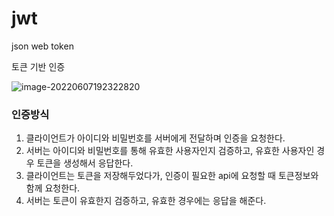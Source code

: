 # jwt

json web token

토큰 기반 인증

![image-20220607192322820](C:\Users\user\AppData\Roaming\Typora\typora-user-images\image-20220607192322820.png)

### 인증방식

1. 클라이언트가 아이디와 비밀번호를 서버에게 전달하며 인증을 요청한다.
2. 서버는 아이디와 비밀번호를 통해 유효한 사용자인지 검증하고, 유효한 사용자인 경우 토큰을 생성해서 응답한다.
3. 클라이언트는 토큰을 저장해두었다가, 인증이 필요한 api에 요청할 때 토큰정보와 함께 요청한다.
4. 서버는 토큰이 유효한지 검증하고, 유효한 경우에는 응답을 해준다.